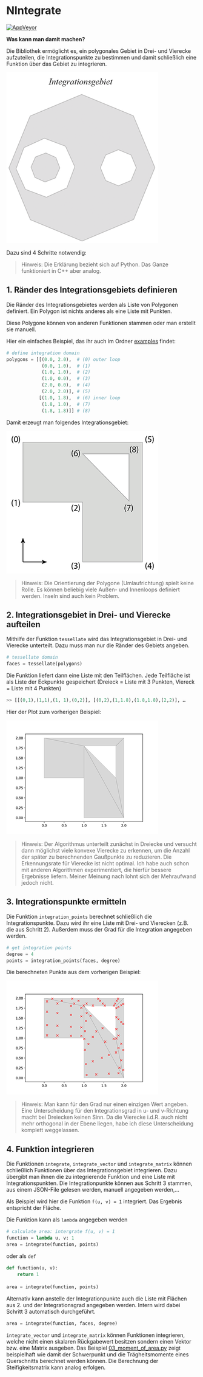 # NIntegrate

[![AppVeyor](https://img.shields.io/appveyor/ci/oberbichler/NIntegrate.svg)]()

**Was kann man damit machen?**

Die Bibliothek ermöglicht es, ein polygonales Gebiet in Drei- und Vierecke aufzuteilen, die Integrationspunkte zu bestimmen und damit schließlich eine Funktion über das Gebiet zu integrieren.

![animation](https://github.com/oberbichler/NIntegrate/blob/master/images/animation.gif)

Dazu sind 4 Schritte notwendig:

> Hinweis:
> Die Erklärung bezieht sich auf Python. Das Ganze funktioniert in C++ aber analog.

## 1. Ränder des Integrationsgebiets definieren

Die Ränder des Integrationsgebietes werden als Liste von Polygonen definiert. Ein Polygon ist nichts anderes als eine Liste mit Punkten.

Diese Polygone können von anderen Funktionen stammen oder man erstellt sie manuell.

Hier ein einfaches Beispiel, das ihr auch im Ordner [examples](https://github.com/oberbichler/NIntegrate/tree/master/examples) findet:

``` python
# define integration domain
polygons = [[(0.0, 2.0),  # (0) outer loop
             (0.0, 1.0),  # (1)
             (1.0, 1.0),  # (2)
             (1.0, 0.0),  # (3)
             (2.0, 0.0),  # (4)
             (2.0, 2.0)], # (5)
            [(1.0, 1.8),  # (6) inner loop
             (1.8, 1.0),  # (7)
             (1.8, 1.8)]] # (8)
```

Damit erzeugt man folgendes Integrationsgebiet:

![polygon](https://github.com/oberbichler/NIntegrate/blob/master/images/polygon.png)

> Hinweis:
> Die Orientierung der Polygone (Umlaufrichtung) spielt keine Rolle. Es können beliebig viele Außen- und Innenloops definiert werden. Inseln sind auch kein Problem.

## 2. Integrationsgebiet in Drei- und Vierecke aufteilen

Mithilfe der Funktion `tessellate` wird das Integrationsgebiet in Drei- und Vierecke unterteilt. Dazu muss man nur die Ränder des Gebiets angeben.

``` python
# tessellate domain
faces = tessellate(polygons)
```

Die Funktion liefert dann eine Liste mit den Teilflächen. Jede Teilfläche ist als Liste der Eckpunkte gespeichert (Dreieck = Liste mit 3 Punkten, Viereck = Liste mit 4 Punkten) 

``` python
>> [[(0,1),(1,1),(1, 1),(0,2)], [(0,2),(1,1.8),(1.8,1.8),(2,2)], …
```

Hier der Plot zum vorherigen Beispiel:

![tessellation](https://github.com/oberbichler/NIntegrate/blob/master/images/tessellation.png)

> Hinweis:
> Der Algorithmus unterteilt zunächst in Dreiecke und versucht dann möglichst viele konvexe Vierecke zu erkennen, um die Anzahl der später zu berechnenden Gaußpunkte zu reduzieren. Die Erkennungsrate für Vierecke ist nicht optimal. Ich habe auch schon mit anderen Algorithmen experimentiert, die hierfür bessere Ergebnisse liefern. Meiner Meinung nach lohnt sich der Mehraufwand jedoch nicht.


## 3. Integrationspunkte ermitteln

Die Funktion `integration_points` berechnet schließlich die Integrationspunkte. Dazu wird ihr eine Liste mit Drei- und Vierecken (z.B. die aus Schritt 2). Außerdem muss der Grad für die Integration angegeben werden.

``` python
# get integration points
degree = 4
points = integration_points(faces, degree)
```

Die berechneten Punkte aus dem vorherigen Beispiel:

![integration_points](https://github.com/oberbichler/NIntegrate/blob/master/images/integration_points.png)

> Hinweis:
> Man kann für den Grad nur einen einzigen Wert angeben. Eine Unterscheidung für den Integrationsgrad in u- und v-Richtung macht bei Dreiecken keinen Sinn. Da die Vierecke i.d.R. auch nicht mehr orthogonal in der Ebene liegen, habe ich diese Unterscheidung komplett weggelassen.

## 4. Funktion integrieren
Die Funktionen `integrate`, `integrate_vector` und `integrate_matrix` können schließlich Funktionen über das Integrationsgebiet integrieren. Dazu übergibt man ihnen die zu integrierende Funktion und eine Liste mit Integrationspunkten. Die Integrationpunkte können aus Schritt 3 stammen, aus einem JSON-File gelesen werden, manuell angegeben werden,...

Als Beispiel wird hier die Funktion `f(u, v) = 1` integriert. Das Ergebnis entspricht der Fläche.

Die Funktion kann als `lambda` angegeben werden

``` python
# calculate area: intergrate f(u, v) = 1
function = lambda u, v: 1
area = integrate(function, points)
```

oder als `def`

``` python
def function(u, v):
    return 1

area = integrate(function, points)
```

Alternativ kann anstelle der Integrationpunkte auch die Liste mit Flächen aus 2. und der Integrationsgrad angegeben werden. Intern wird dabei Schritt 3 automatisch durchgeführt.

``` python
area = integrate(function, faces, degree)
```

`integrate_vector` und `integrate_matrix` können Funktionen integrieren, welche nicht einen skalaren Rückgabewert besitzen sondern einen Vektor bzw. eine Matrix ausgeben. Das Beispiel [03_moment_of_area.py](https://github.com/oberbichler/NIntegrate/blob/master/examples/03_moment_of_area.py) zeigt beispielhaft wie damit der Schwerpunkt und die Trägheitsmomente eines Querschnitts berechnet werden können. Die Berechnung der Steifigkeitsmatrix kann analog erfolgen.

